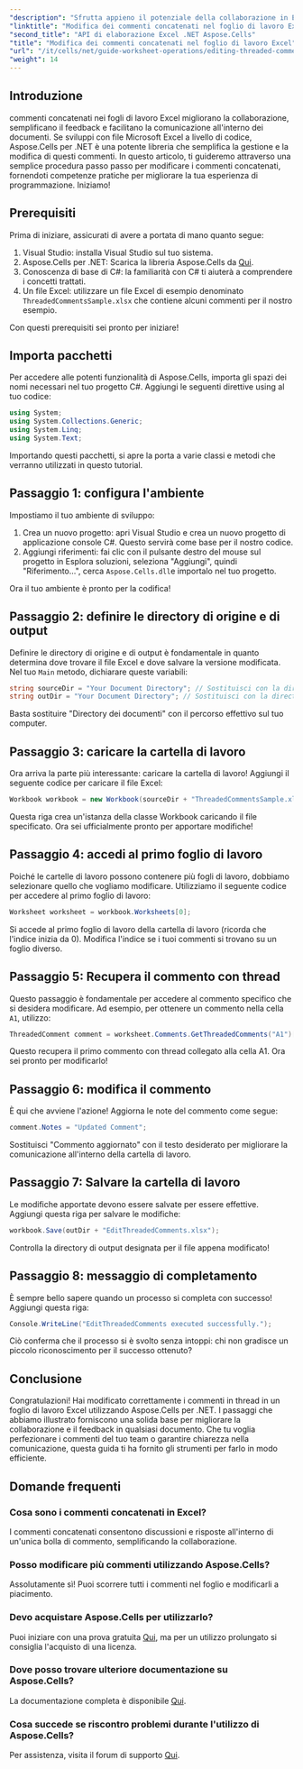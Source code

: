 ```yaml
---
"description": "Sfrutta appieno il potenziale della collaborazione in Excel con la nostra guida completa sulla modifica dei commenti in thread utilizzando Aspose.Cells per .NET. Questo articolo fornisce un approccio chiaro e dettagliato per migliorare la comunicazione all'interno dei tuoi fogli di lavoro Excel."
"linktitle": "Modifica dei commenti concatenati nel foglio di lavoro Excel"
"second_title": "API di elaborazione Excel .NET Aspose.Cells"
"title": "Modifica dei commenti concatenati nel foglio di lavoro Excel"
"url": "/it/cells/net/guide-worksheet-operations/editing-threaded-comments/"
"weight": 14
---
```


## Introduzione

commenti concatenati nei fogli di lavoro Excel migliorano la collaborazione, semplificano il feedback e facilitano la comunicazione all'interno dei documenti. Se sviluppi con file Microsoft Excel a livello di codice, Aspose.Cells per .NET è una potente libreria che semplifica la gestione e la modifica di questi commenti. In questo articolo, ti guideremo attraverso una semplice procedura passo passo per modificare i commenti concatenati, fornendoti competenze pratiche per migliorare la tua esperienza di programmazione. Iniziamo!

## Prerequisiti
Prima di iniziare, assicurati di avere a portata di mano quanto segue:

1. Visual Studio: installa Visual Studio sul tuo sistema.
2. Aspose.Cells per .NET: Scarica la libreria Aspose.Cells da [Qui](https://releases.aspose.com/cells/net/).
3. Conoscenza di base di C#: la familiarità con C# ti aiuterà a comprendere i concetti trattati.
4. Un file Excel: utilizzare un file Excel di esempio denominato `ThreadedCommentsSample.xlsx` che contiene alcuni commenti per il nostro esempio.

Con questi prerequisiti sei pronto per iniziare!

## Importa pacchetti
Per accedere alle potenti funzionalità di Aspose.Cells, importa gli spazi dei nomi necessari nel tuo progetto C#. Aggiungi le seguenti direttive using al tuo codice:

```csharp
using System;
using System.Collections.Generic;
using System.Linq;
using System.Text;
```

Importando questi pacchetti, si apre la porta a varie classi e metodi che verranno utilizzati in questo tutorial.

## Passaggio 1: configura l'ambiente
Impostiamo il tuo ambiente di sviluppo:

1. Crea un nuovo progetto: apri Visual Studio e crea un nuovo progetto di applicazione console C#. Questo servirà come base per il nostro codice.
2. Aggiungi riferimenti: fai clic con il pulsante destro del mouse sul progetto in Esplora soluzioni, seleziona "Aggiungi", quindi "Riferimento...", cerca `Aspose.Cells.dll`e importalo nel tuo progetto.

Ora il tuo ambiente è pronto per la codifica!

## Passaggio 2: definire le directory di origine e di output
Definire le directory di origine e di output è fondamentale in quanto determina dove trovare il file Excel e dove salvare la versione modificata. Nel tuo `Main` metodo, dichiarare queste variabili:

```csharp
string sourceDir = "Your Document Directory"; // Sostituisci con la directory effettiva
string outDir = "Your Document Directory"; // Sostituisci con la directory effettiva
```

Basta sostituire "Directory dei documenti" con il percorso effettivo sul tuo computer.

## Passaggio 3: caricare la cartella di lavoro
Ora arriva la parte più interessante: caricare la cartella di lavoro! Aggiungi il seguente codice per caricare il file Excel:

```csharp
Workbook workbook = new Workbook(sourceDir + "ThreadedCommentsSample.xlsx");
```

Questa riga crea un'istanza della classe Workbook caricando il file specificato. Ora sei ufficialmente pronto per apportare modifiche!

## Passaggio 4: accedi al primo foglio di lavoro
Poiché le cartelle di lavoro possono contenere più fogli di lavoro, dobbiamo selezionare quello che vogliamo modificare. Utilizziamo il seguente codice per accedere al primo foglio di lavoro:

```csharp
Worksheet worksheet = workbook.Worksheets[0];
```

Si accede al primo foglio di lavoro della cartella di lavoro (ricorda che l'indice inizia da 0). Modifica l'indice se i tuoi commenti si trovano su un foglio diverso.

## Passaggio 5: Recupera il commento con thread
Questo passaggio è fondamentale per accedere al commento specifico che si desidera modificare. Ad esempio, per ottenere un commento nella cella `A1`, utilizzo:

```csharp
ThreadedComment comment = worksheet.Comments.GetThreadedComments("A1")[0];
```

Questo recupera il primo commento con thread collegato alla cella A1. Ora sei pronto per modificarlo!

## Passaggio 6: modifica il commento
È qui che avviene l'azione! Aggiorna le note del commento come segue:

```csharp
comment.Notes = "Updated Comment";
```

Sostituisci "Commento aggiornato" con il testo desiderato per migliorare la comunicazione all'interno della cartella di lavoro.

## Passaggio 7: Salvare la cartella di lavoro
Le modifiche apportate devono essere salvate per essere effettive. Aggiungi questa riga per salvare le modifiche:

```csharp
workbook.Save(outDir + "EditThreadedComments.xlsx");
```

Controlla la directory di output designata per il file appena modificato!

## Passaggio 8: messaggio di completamento
È sempre bello sapere quando un processo si completa con successo! Aggiungi questa riga:

```csharp
Console.WriteLine("EditThreadedComments executed successfully.");
```

Ciò conferma che il processo si è svolto senza intoppi: chi non gradisce un piccolo riconoscimento per il successo ottenuto?

## Conclusione
Congratulazioni! Hai modificato correttamente i commenti in thread in un foglio di lavoro Excel utilizzando Aspose.Cells per .NET. I passaggi che abbiamo illustrato forniscono una solida base per migliorare la collaborazione e il feedback in qualsiasi documento. Che tu voglia perfezionare i commenti del tuo team o garantire chiarezza nella comunicazione, questa guida ti ha fornito gli strumenti per farlo in modo efficiente.

## Domande frequenti

### Cosa sono i commenti concatenati in Excel?
I commenti concatenati consentono discussioni e risposte all'interno di un'unica bolla di commento, semplificando la collaborazione.

### Posso modificare più commenti utilizzando Aspose.Cells?
Assolutamente sì! Puoi scorrere tutti i commenti nel foglio e modificarli a piacimento.

### Devo acquistare Aspose.Cells per utilizzarlo?
Puoi iniziare con una prova gratuita [Qui](https://releases.aspose.com/), ma per un utilizzo prolungato si consiglia l'acquisto di una licenza.

### Dove posso trovare ulteriore documentazione su Aspose.Cells?
La documentazione completa è disponibile [Qui](https://reference.aspose.com/cells/net/).

### Cosa succede se riscontro problemi durante l'utilizzo di Aspose.Cells?
Per assistenza, visita il forum di supporto [Qui](https://forum.aspose.com/c/cells/9).